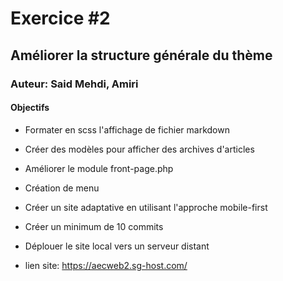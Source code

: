 # Exercice #2
## Améliorer la structure générale du thème
### Auteur: Said Mehdi, Amiri
#### Objectifs
- Formater en scss l'affichage de fichier markdown
- Créer des modèles pour afficher des archives d'articles
- Améliorer le module front-page.php
- Création de menu
- Créer un site adaptative en utilisant l'approche mobile-first
- Créer un minimum de 10 commits
- Déplouer le site local vers un serveur distant

- lien site: https://aecweb2.sg-host.com/
